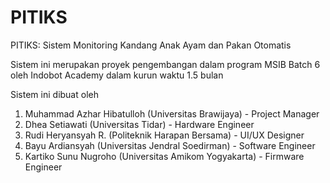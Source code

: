 # PITIKS
PITIKS: Sistem Monitoring Kandang Anak Ayam dan Pakan Otomatis

Sistem ini merupakan proyek pengembangan dalam program MSIB Batch 6 oleh Indobot Academy dalam kurun waktu 1.5 bulan

Sistem ini dibuat oleh
1. Muhammad Azhar Hibatulloh (Universitas Brawijaya) - Project Manager
2. Dhea Setiawati (Universitas Tidar) - Hardware Engineer
3. Rudi Heryansyah R. (Politeknik Harapan Bersama) - UI/UX Designer
4. Bayu Ardiansyah (Universitas Jendral Soedirman) - Software Engineer
5. Kartiko Sunu Nugroho (Universitas Amikom Yogyakarta) - Firmware Engineer
